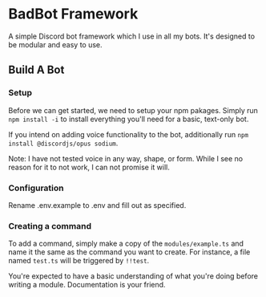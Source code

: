 # BadBot Framework

A simple Discord bot framework which I use in all my bots. It's designed to be modular and easy to use.

## Build A Bot

### Setup

Before we can get started, we need to setup your npm pakages. Simply run `npm install -i` to install everything you'll need for a basic, text-only bot.

If you intend on adding voice functionality to the bot, additionally run `npm install @discordjs/opus sodium`.

Note: I have not tested voice in any way, shape, or form. While I see no reason for it to not work, I can not promise it will.

### Configuration

Rename .env.example to .env and fill out as specified.

### Creating a command

To add a command, simply make a copy of the `modules/example.ts` and name it the same as the command you want to create. For instance, a file named `test.ts` will be triggered by `!!test`.

You're expected to have a basic understanding of what you're doing before writing a module. Documentation is your friend.
